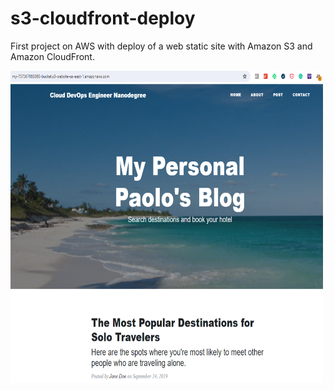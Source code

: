 # s3-cloudfront-deploy
First project on AWS with deploy of a web static site with Amazon S3 and Amazon CloudFront.


<img src="https://github.com/sysadmin91/s3-cloudfront-deploy/blob/main/Progetto1_AWS.PNG" alt="microfocus" width="500" height="500"/>
